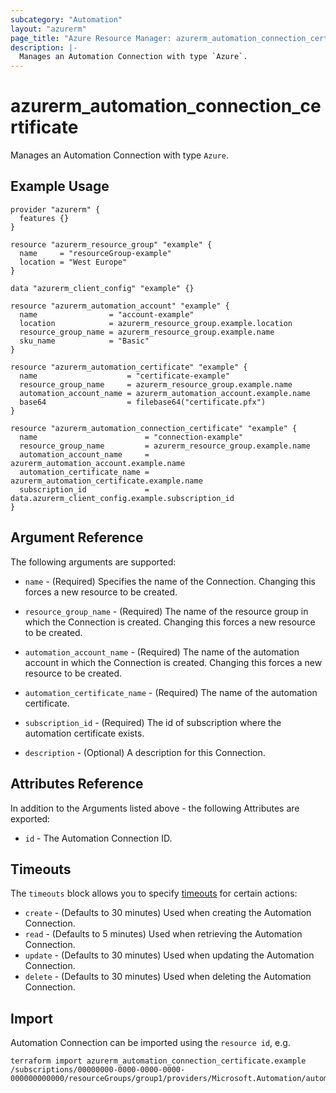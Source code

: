 ```yaml
---
subcategory: "Automation"
layout: "azurerm"
page_title: "Azure Resource Manager: azurerm_automation_connection_certificate"
description: |-
  Manages an Automation Connection with type `Azure`.
---
```


# azurerm_automation_connection_certificate

Manages an Automation Connection with type `Azure`.

## Example Usage

```hcl
provider "azurerm" {
  features {}
}

resource "azurerm_resource_group" "example" {
  name     = "resourceGroup-example"
  location = "West Europe"
}

data "azurerm_client_config" "example" {}

resource "azurerm_automation_account" "example" {
  name                = "account-example"
  location            = azurerm_resource_group.example.location
  resource_group_name = azurerm_resource_group.example.name
  sku_name            = "Basic"
}

resource "azurerm_automation_certificate" "example" {
  name                    = "certificate-example"
  resource_group_name     = azurerm_resource_group.example.name
  automation_account_name = azurerm_automation_account.example.name
  base64                  = filebase64("certificate.pfx")
}

resource "azurerm_automation_connection_certificate" "example" {
  name                        = "connection-example"
  resource_group_name         = azurerm_resource_group.example.name
  automation_account_name     = azurerm_automation_account.example.name
  automation_certificate_name = azurerm_automation_certificate.example.name
  subscription_id             = data.azurerm_client_config.example.subscription_id
}
```

## Argument Reference

The following arguments are supported:

* `name` - (Required) Specifies the name of the Connection. Changing this forces a new resource to be created.

* `resource_group_name` - (Required) The name of the resource group in which the Connection is created. Changing this forces a new resource to be created.

* `automation_account_name` - (Required) The name of the automation account in which the Connection is created. Changing this forces a new resource to be created.

* `automation_certificate_name` - (Required) The name of the automation certificate.

* `subscription_id` - (Required) The id of subscription where the automation certificate exists.

* `description` - (Optional) A description for this Connection.

## Attributes Reference

In addition to the Arguments listed above - the following Attributes are exported:

* `id` - The Automation Connection ID.

## Timeouts

The `timeouts` block allows you to specify [timeouts](https://www.terraform.io/language/resources/syntax#operation-timeouts) for certain actions:

* `create` - (Defaults to 30 minutes) Used when creating the Automation Connection.
* `read` - (Defaults to 5 minutes) Used when retrieving the Automation Connection.
* `update` - (Defaults to 30 minutes) Used when updating the Automation Connection.
* `delete` - (Defaults to 30 minutes) Used when deleting the Automation Connection.

## Import

Automation Connection can be imported using the `resource id`, e.g.

```shell
terraform import azurerm_automation_connection_certificate.example /subscriptions/00000000-0000-0000-0000-000000000000/resourceGroups/group1/providers/Microsoft.Automation/automationAccounts/account1/connections/conn1
```
